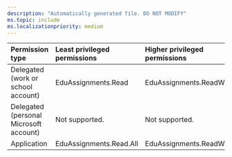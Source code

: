 ```yaml
---
description: "Automatically generated file. DO NOT MODIFY"
ms.topic: include
ms.localizationpriority: medium
---
```


|Permission type|Least privileged permissions|Higher privileged permissions|
|:---|:---|:---|
|Delegated (work or school account)|EduAssignments.Read|EduAssignments.ReadWrite|
|Delegated (personal Microsoft account)|Not supported.|Not supported.|
|Application|EduAssignments.Read.All|EduAssignments.ReadWrite.All|

